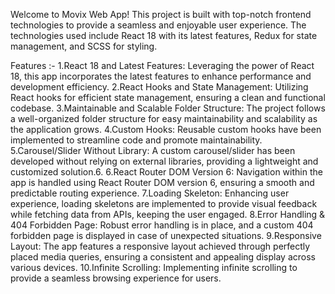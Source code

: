 Welcome to Movix Web App! This project is built with top-notch frontend technologies to provide a seamless and enjoyable user experience. The technologies used include React 18 with its latest features, Redux for state management, and SCSS for styling.

Features :-
1.React 18 and Latest Features: Leveraging the power of React 18, this app incorporates the latest features to enhance performance and development efficiency.
2.React Hooks and State Management: Utilizing React hooks for efficient state management, ensuring a clean and functional codebase.
3.Maintainable and Scalable Folder Structure: The project follows a well-organized folder structure for easy maintainability and scalability as the application grows.
4.Custom Hooks: Reusable custom hooks have been implemented to streamline code and promote maintainability.
5.Carousel/Slider Without Library: A custom carousel/slider has been developed without relying on external libraries, providing a lightweight and customized solution.6.
6.React Router DOM Version 6: Navigation within the app is handled using React Router DOM version 6, ensuring a smooth and predictable routing experience.
7.Loading Skeleton: Enhancing user experience, loading skeletons are implemented to provide visual feedback while fetching data from APIs, keeping the user engaged.
8.Error Handling & 404 Forbidden Page: Robust error handling is in place, and a custom 404 forbidden page is displayed in case of unexpected situations.
9.Responsive Layout: The app features a responsive layout achieved through perfectly placed media queries, ensuring a consistent and appealing display across various devices.
10.Infinite Scrolling: Implementing infinite scrolling to provide a seamless browsing experience for users.
